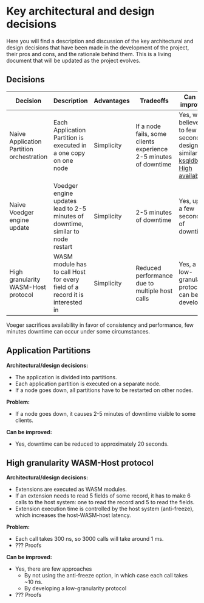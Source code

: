 # Key architectural and design decisions

Here you will find a description and discussion of the key architectural and design decisions that have been made in the development of the project, their pros and cons, and the rationale behind them. This is a living document that will be updated as the project evolves.

## Decisions

| Decision | Description | Advantages | Tradeoffs | Can be improved |
| ----------- | ----------- | ----------- | ----------- | ---- |
| Naive Application Partition orchestration | Each Application Partition is executed in a one copy on one node | Simplicity | If a node fails, some clients experience 2-5 minutes of downtime | Yes, we believe up to few seconds, design is similar to [ksqldb, High availability](https://docs.ksqldb.io/en/latest/operate-and-deploy/high-availability-pull-queries/)
| Naive Voedger engine update | Voedger engine updates lead to 2-5 minutes of downtime, similar to node restart | Simplicity | 2-5 minutes of downtime | Yes, up to a few seconds of downtime |
| High granularity WASM-Host protocol | WASM module has to call Host for every field of a record it is interested in | Simplicity | Reduced performance due to multiple host calls | Yes, a low-granularity protocol can be developed |

Voeger sacrifices availability in favor of consistency and performance, few minutes downtime can occur under some circumstances.

## Application Partitions

**Architectural/design decisions:**
- The application is divided into partitions.
- Each application partition is executed on a separate node.
- If a node goes down, all partitions have to be restarted on other nodes.

**Problem:**
- If a node goes down, it causes 2-5 minutes of downtime visible to some clients.

**Can be improved:**
- Yes, downtime can be reduced to approximately 20 seconds.

## High granularity WASM-Host protocol

**Architectural/design decisions:**
- Extensions are executed as WASM modules.
- If an extension needs to read 5 fields of some record, it has to make 6 calls to the host system: one to read the record and 5 to read the fields.
- Extension execution time is controlled by the host system (anti-freeze), which increases the host-WASM-host latency.

**Problem:**
- Each call takes 300 ns, so 3000 calls will take around 1 ms.
- ??? Proofs

**Can be improved:**
- Yes, there are few approaches
  - By not using the anti-freeze option, in which case each call takes ~10 ns.
  - By developing a low-granularity protocol
- ??? Proofs
